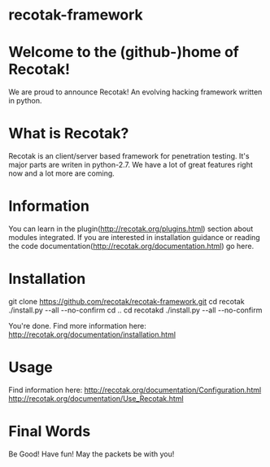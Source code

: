 # recotak-framework

Welcome to the (github-)home of Recotak!
========================================
We are proud to announce Recotak! An evolving hacking framework written in python.

What is Recotak?
================
Recotak is an client/server based framework for penetration testing. It's major parts are writen in python-2.7.
We have a lot of great features right now and a lot more are coming.

Information
===========
You can learn in the plugin(http://recotak.org/plugins.html) section about modules integrated. If you are interested in
installation guidance or reading the code documentation(http://recotak.org/documentation.html) go here.

Installation
============

git clone https://github.com/recotak/recotak-framework.git
cd recotak
./install.py --all --no-confirm
cd ..
cd recotakd
./install.py --all --no-confirm

You're done.
Find more information here: http://recotak.org/documentation/installation.html

Usage
=====

Find information here: 
http://recotak.org/documentation/Configuration.html
http://recotak.org/documentation/Use_Recotak.html

Final Words
===========
Be Good!
Have fun!
May the packets be with you!
